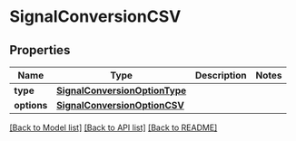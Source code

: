 # SignalConversionCSV

## Properties
Name | Type | Description | Notes
------------ | ------------- | ------------- | -------------
**type** | [**SignalConversionOptionType**](SignalConversionOptionType.md) |  | 
**options** | [**SignalConversionOptionCSV**](SignalConversionOptionCSV.md) |  | 

[[Back to Model list]](../README.md#documentation-for-models) [[Back to API list]](../README.md#documentation-for-api-endpoints) [[Back to README]](../README.md)


